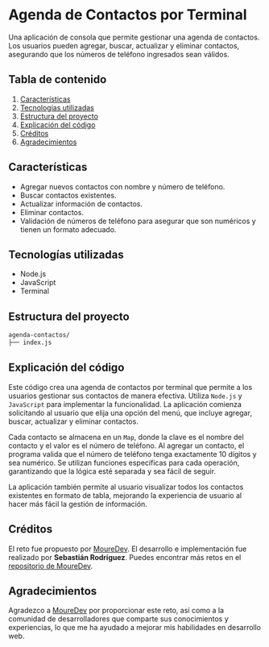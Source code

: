 # Agenda de Contactos por Terminal

Una aplicación de consola que permite gestionar una agenda de contactos. Los usuarios pueden agregar, buscar, actualizar y eliminar contactos, asegurando que los números de teléfono ingresados sean válidos.

## Tabla de contenido
1. [Características](#características)
2. [Tecnologías utilizadas](#tecnologías-utilizadas)
3. [Estructura del proyecto](#estructura-del-proyecto)
4. [Explicación del código](#explicación-del-código)
5. [Créditos](#créditos)
6. [Agradecimientos](#agradecimientos)

## Características
- Agregar nuevos contactos con nombre y número de teléfono.
- Buscar contactos existentes.
- Actualizar información de contactos.
- Eliminar contactos.
- Validación de números de teléfono para asegurar que son numéricos y tienen un formato adecuado.

## Tecnologías utilizadas
- Node.js
- JavaScript
- Terminal

## Estructura del proyecto

```bash
agenda-contactos/
├── index.js
````
## Explicación del código

Este código crea una agenda de contactos por terminal que permite a los usuarios gestionar sus contactos de manera efectiva. Utiliza `Node.js` y `JavaScript` para implementar la funcionalidad. La aplicación comienza solicitando al usuario que elija una opción del menú, que incluye agregar, buscar, actualizar y eliminar contactos. 

Cada contacto se almacena en un `Map`, donde la clave es el nombre del contacto y el valor es el número de teléfono. Al agregar un contacto, el programa valida que el número de teléfono tenga exactamente 10 dígitos y sea numérico. Se utilizan funciones específicas para cada operación, garantizando que la lógica esté separada y sea fácil de seguir. 

La aplicación también permite al usuario visualizar todos los contactos existentes en formato de tabla, mejorando la experiencia de usuario al hacer más fácil la gestión de información.

## Créditos

El reto fue propuesto por [MoureDev](https://github.com/mouredev). El desarrollo e implementación fue realizado por **Sebastián Rodríguez**. Puedes encontrar más retos en el [repositorio de MoureDev](https://github.com/mouredev/roadmap-retos-programacion).

## Agradecimientos

Agradezco a [MoureDev](https://github.com/mouredev) por proporcionar este reto, así como a la comunidad de desarrolladores que comparte sus conocimientos y experiencias, lo que me ha ayudado a mejorar mis habilidades en desarrollo web.
